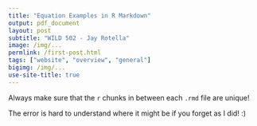 ```yaml
---
title: "Equation Examples in R Markdown"
output: pdf_document
layout: post
subtitle: "WILD 502 - Jay Rotella"
image: /img/...
permlink: /first-post.html
tags: ["website", "overview", "general"]
bigimg: /img/...
use-site-title: true
---
```


Always make sure that the `r` chunks in between each `.rmd` file are unique!

The error is hard to understand where it might be if you forget as I did! :)